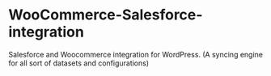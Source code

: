 # WooCommerce-Salesforce-integration
Salesforce and Woocommerce integration for WordPress. (A syncing engine for all sort of datasets and configurations)

